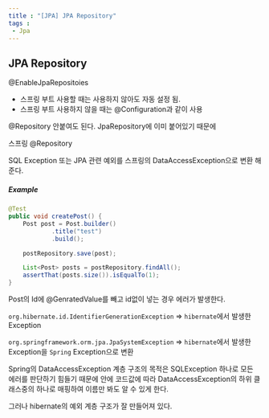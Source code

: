 ```yaml
---
title : "[JPA] JPA Repository"
tags : 
 - Jpa
---
```




## JPA Repository

@EnableJpaRepositoies

* 스프링 부트 사용할 때는 사용하지 않아도 자동 설정 됨.
* 스프링 부트 사용하지 않을 때는 @Configuration과 같이 사용



@Repository 안붙여도 된다. JpaRepository에 이미 붙어있기 때문에

스프링 @Repository

SQL Exception 또는 JPA 관련 예외를 스프링의 DataAccessException으로 변환 해준다.



##### Example

```java
@Test
public void createPost() {
    Post post = Post.builder()
            .title("test")
            .build();

    postRepository.save(post);

    List<Post> posts = postRepository.findAll();
    assertThat(posts.size()).isEqualTo(1);
}
```

Post의 Id에 @GenratedValue를 빼고 id없이 넣는 경우 에러가 발생한다.

`org.hibernate.id.IdentifierGenerationException` => `hibernate`에서 발생한 Exception

`org.springframework.orm.jpa.JpaSystemException` => `hibernate`에서 발생한 Exception을 `Spring` Exception으로 변환



Spring의 DataAccessException 계층 구조의 목적은 SQLException 하나로 모든 에러를 판단하기 힘들기 때문에 안에 코드값에 따라 DataAccessException의 하위 클래스중의 하나로 매핑하여 이름만 봐도 알 수 있게 한다.

그러나 hibernate의 예외 계층 구조가 잘 만들어져 있다.
